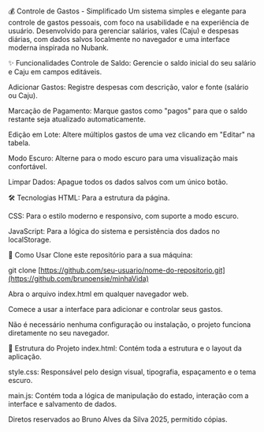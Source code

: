 💰 Controle de Gastos - Simplificado
Um sistema simples e elegante para controle de gastos pessoais, com foco na usabilidade e na experiência de usuário. Desenvolvido para gerenciar salários, vales (Caju) e despesas diárias, com dados salvos localmente no navegador e uma interface moderna inspirada no Nubank.

✨ Funcionalidades
Controle de Saldo: Gerencie o saldo inicial do seu salário e Caju em campos editáveis.

Adicionar Gastos: Registre despesas com descrição, valor e fonte (salário ou Caju).

Marcação de Pagamento: Marque gastos como "pagos" para que o saldo restante seja atualizado automaticamente.

Edição em Lote: Altere múltiplos gastos de uma vez clicando em "Editar" na tabela.

Modo Escuro: Alterne para o modo escuro para uma visualização mais confortável.

Limpar Dados: Apague todos os dados salvos com um único botão.

🛠️ Tecnologias
HTML: Para a estrutura da página.

CSS: Para o estilo moderno e responsivo, com suporte a modo escuro.

JavaScript: Para a lógica do sistema e persistência dos dados no localStorage.

🚀 Como Usar
Clone este repositório para a sua máquina:

git clone [https://github.com/seu-usuario/nome-do-repositorio.git](https://github.com/brunoensie/minhaVida)

Abra o arquivo index.html em qualquer navegador web.

Comece a usar a interface para adicionar e controlar seus gastos.

Não é necessário nenhuma configuração ou instalação, o projeto funciona diretamente no seu navegador.

📁 Estrutura do Projeto
index.html: Contém toda a estrutura e o layout da aplicação.

style.css: Responsável pelo design visual, tipografia, espaçamento e o tema escuro.

main.js: Contém toda a lógica de manipulação do estado, interação com a interface e salvamento de dados.

Diretos reservados ao Bruno Alves da Silva 2025, permitido cópias.

